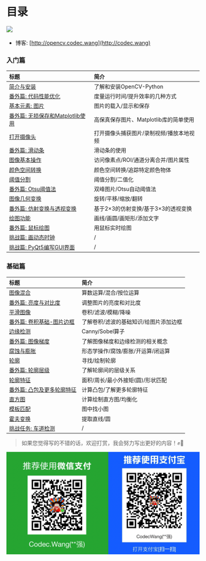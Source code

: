 # 目录

![](http://blog.codec.wang/opencv-python-tutorial-amend-new-cover.png)

* 博客: [http://opencv.codec.wang](http://codec.wang)

### 入门篇

| 标题 | 简介 |
| :--- | :--- |
| [简介与安装](https://opencv.codec.wang/start/01-introduction-and-installation) | 了解和安装OpenCV-Python |
| [番外篇: 代码性能优化](https://opencv.codec.wang/start/extra-01-code-optimization) | 度量运行时间/提升效率的几种方式 |
| [基本元素: 图片](https://opencv.codec.wang/start/02-basic-element-image) | 图片的载入/显示和保存 |
| [番外篇: 无损保存和Matplotlib使用](https://opencv.codec.wang/start/extra-02-high-quality-save-and-matplotlib) | 高保真保存图片、Matplotlib库的简单使用 |
| [打开摄像头](https://opencv.codec.wang/start/03-open-camera) | 打开摄像头捕获图片/录制视频/播放本地视频 |
| [番外篇: 滑动条](https://opencv.codec.wang/start/extra-03-trackbar) | 滑动条的使用 |
| [图像基本操作](https://opencv.codec.wang/start/04-basic-operations) | 访问像素点/ROI/通道分离合并/图片属性 |
| [颜色空间转换](https://opencv.codec.wang/start/05-changing-colorspaces) | 颜色空间转换/追踪特定颜色物体 |
| [阈值分割](https://opencv.codec.wang/start/06-image-thresholding) | 阈值分割/二值化 |
| [番外篇: Otsu阈值法](https://opencv.codec.wang/start/extra-04-otsu-thresholding) | 双峰图片/Otsu自动阈值法 |
| [图像几何变换](https://opencv.codec.wang/start/07-image-geometric-transformation) | 旋转/平移/缩放/翻转 |
| [番外篇: 仿射变换与透视变换](https://opencv.codec.wang/start/extra-05-warpaffine-warpperspective) | 基于2×3的仿射变换/基于3×3的透视变换 |
| [绘图功能](https://opencv.codec.wang/start/08-drawing-function) | 画线/画圆/画矩形/添加文字 |
| [番外篇: 鼠标绘图](https://opencv.codec.wang/start/extra-06-drawing-with-mouse) | 用鼠标实时绘图 |
| [挑战篇: 画动态时钟](https://opencv.codec.wang/start/challenge-01-draw-dynamic-clock) | / |
| [挑战篇: PyQt5编写GUI界面](https://opencv.codec.wang/start/challenge-02-create-gui-with-pyqt5) | / |

### 基础篇

| 标题 | 简介 |
| :--- | :--- |
| [图像混合](https://opencv.codec.wang/basic/09-image-blending) | 算数运算/混合/按位运算 |
| [番外篇: 亮度与对比度](https://opencv.codec.wang/basic/extra-07-contrast-and-brightness) | 调整图片的亮度和对比度 |
| [平滑图像](https://opencv.codec.wang/basic/10-smoothing-images) | 卷积/滤波/模糊/降噪 |
| [番外篇: 卷积基础-图片边框](https://opencv.codec.wang/basic/extra-08-padding-and-convolution) | 了解卷积/滤波的基础知识/给图片添加边框 |
| [边缘检测](https://opencv.codec.wang/basic/11-edge-detection) | Canny/Sobel算子 |
| [番外篇: 图像梯度](https://opencv.codec.wang/basic/extra-09-image-gradients) | 了解图像梯度和边缘检测的相关概念 |
| [腐蚀与膨胀](https://opencv.codec.wang/basic/12-erode-and-dilate) | 形态学操作/腐蚀/膨胀/开运算/闭运算 |
| [轮廓](https://opencv.codec.wang/basic/13-contours) | 寻找/绘制轮廓 |
| [番外篇: 轮廓层级](https://opencv.codec.wang/basic/extra-10-contours-hierarchy) | 了解轮廓间的层级关系 |
| [轮廓特征](https://opencv.codec.wang/basic/14-contour-features) | 面积/周长/最小外接矩\(圆\)/形状匹配 |
| [番外篇: 凸包及更多轮廓特征](https://opencv.codec.wang/basic/extra-11-convex-hull) | 计算凸包/了解更多轮廓特征 |
| [直方图](https://opencv.codec.wang/basic/15-histograms) | 计算绘制直方图/均衡化 |
| [模板匹配](https://opencv.codec.wang/basic/16-template-matching) | 图中找小图 |
| [霍夫变换](https://opencv.codec.wang/basic/17-hough-transform) | 提取直线/圆 |
| [挑战任务: 车道检测](https://opencv.codec.wang/basic/challenge-03-lane-road-detection) | / |

> 如果您觉得写的不错的话，欢迎打赏，我会努力写出更好的内容！✊🤟

![](.gitbook/assets/wechat_alipay_pay_pic.png)

